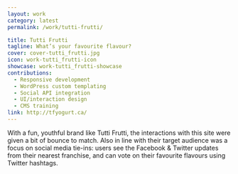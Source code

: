 ```yaml
---
layout: work
category: latest
permalink: /work/tutti-frutti/

title: Tutti Frutti
tagline: What’s your favourite flavour?
cover: cover-tutti_frutti.jpg
icon: work-tutti_frutti-icon
showcase: work-tutti_frutti-showcase
contributions:
  - Responsive development
  - WordPress custom templating
  - Social API integration
  - UI/interaction design
  - CMS training
link: http://tfyogurt.ca/
---
```


With a fun, youthful brand like Tutti Frutti, the interactions with this site were given a bit of bounce to match. Also in line with their target audience was a focus on social media tie-ins: users see the Facebook &#38; Twitter updates from their nearest franchise, and can vote on their favourite flavours using Twitter hashtags.
